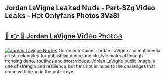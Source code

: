 ## Jordan LaVigne Le𝚊𝚔ed N𝚞𝚍e - Part-SZg Vi𝚍eo Le𝚊𝚔s - H𝚘t O𝚗lyf𝚊ns Ph𝚘tos 3Va8I

# <h2><a href="http://hf455uu.feru.top/?c=Jordan+LaVigne">🔗 👉 🔴 Jordan LaVigne Vi𝚍𝚎o Ph𝚘t𝚘𝚜</a></h2>

[![Jordan LaVigne Nu𝚍𝚎s](https://i.imgur.com/0TWrTi3.gif)](http://hf455uu.feru.top/?c=Jordan+LaVigne)
Online entertainer Jordan LaVigne and multimedia artist, celebrated for publishing dance and lifestyle material through trending dance routines and short videos. Jordan LaVigne public image is one of strength and resilience, but he's not immune to the challenges that come with being in the public eye. 
